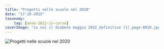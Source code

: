 ```yaml
---
title: "Progetti nelle scuole nel 2020"
date: "17-10-2015"
taxonomy: 
    tag: [anno-2022-in-corso]
coverImage: "io noi il diabete maggio 2022_definitivo (1)_page-0010.jpg"
---
```


![Progetti nelle scuole nel 2020](images/io%20noi%20il%20diabete%20maggio%202022_definitivo%20(1)_page-0010.jpg)
